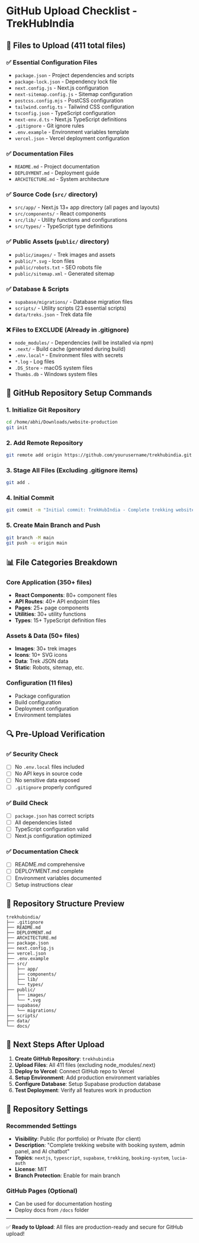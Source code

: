 # GitHub Upload Checklist - TrekHubIndia

## 📁 Files to Upload (411 total files)

### ✅ Essential Configuration Files
- `package.json` - Project dependencies and scripts
- `package-lock.json` - Dependency lock file
- `next.config.js` - Next.js configuration
- `next-sitemap.config.js` - Sitemap configuration
- `postcss.config.mjs` - PostCSS configuration
- `tailwind.config.ts` - Tailwind CSS configuration
- `tsconfig.json` - TypeScript configuration
- `next-env.d.ts` - Next.js TypeScript definitions
- `.gitignore` - Git ignore rules
- `.env.example` - Environment variables template
- `vercel.json` - Vercel deployment configuration

### ✅ Documentation Files
- `README.md` - Project documentation
- `DEPLOYMENT.md` - Deployment guide
- `ARCHITECTURE.md` - System architecture

### ✅ Source Code (`src/` directory)
- `src/app/` - Next.js 13+ app directory (all pages and layouts)
- `src/components/` - React components
- `src/lib/` - Utility functions and configurations
- `src/types/` - TypeScript type definitions

### ✅ Public Assets (`public/` directory)
- `public/images/` - Trek images and assets
- `public/*.svg` - Icon files
- `public/robots.txt` - SEO robots file
- `public/sitemap.xml` - Generated sitemap

### ✅ Database & Scripts
- `supabase/migrations/` - Database migration files
- `scripts/` - Utility scripts (23 essential scripts)
- `data/treks.json` - Trek data file

### ❌ Files to EXCLUDE (Already in .gitignore)
- `node_modules/` - Dependencies (will be installed via npm)
- `.next/` - Build cache (generated during build)
- `.env.local*` - Environment files with secrets
- `*.log` - Log files
- `.DS_Store` - macOS system files
- `Thumbs.db` - Windows system files

## 🚀 GitHub Repository Setup Commands

### 1. Initialize Git Repository
```bash
cd /home/abhi/Downloads/website-production
git init
```

### 2. Add Remote Repository
```bash
git remote add origin https://github.com/yourusername/trekhubindia.git
```

### 3. Stage All Files (Excluding .gitignore items)
```bash
git add .
```

### 4. Initial Commit
```bash
git commit -m "Initial commit: TrekHubIndia - Complete trekking website with booking system"
```

### 5. Create Main Branch and Push
```bash
git branch -M main
git push -u origin main
```

## 📊 File Categories Breakdown

### Core Application (350+ files)
- **React Components**: 80+ component files
- **API Routes**: 40+ API endpoint files
- **Pages**: 25+ page components
- **Utilities**: 30+ utility functions
- **Types**: 15+ TypeScript definition files

### Assets & Data (50+ files)
- **Images**: 30+ trek images
- **Icons**: 10+ SVG icons
- **Data**: Trek JSON data
- **Static**: Robots, sitemap, etc.

### Configuration (11 files)
- Package configuration
- Build configuration
- Deployment configuration
- Environment templates

## 🔍 Pre-Upload Verification

### ✅ Security Check
- [ ] No `.env.local` files included
- [ ] No API keys in source code
- [ ] No sensitive data exposed
- [ ] `.gitignore` properly configured

### ✅ Build Check
- [ ] `package.json` has correct scripts
- [ ] All dependencies listed
- [ ] TypeScript configuration valid
- [ ] Next.js configuration optimized

### ✅ Documentation Check
- [ ] README.md comprehensive
- [ ] DEPLOYMENT.md complete
- [ ] Environment variables documented
- [ ] Setup instructions clear

## 🌟 Repository Structure Preview

```
trekhubindia/
├── .gitignore
├── README.md
├── DEPLOYMENT.md
├── ARCHITECTURE.md
├── package.json
├── next.config.js
├── vercel.json
├── .env.example
├── src/
│   ├── app/
│   ├── components/
│   ├── lib/
│   └── types/
├── public/
│   ├── images/
│   └── *.svg
├── supabase/
│   └── migrations/
├── scripts/
├── data/
└── docs/
```

## 🎯 Next Steps After Upload

1. **Create GitHub Repository**: `trekhubindia`
2. **Upload Files**: All 411 files (excluding node_modules/.next)
3. **Deploy to Vercel**: Connect GitHub repo to Vercel
4. **Setup Environment**: Add production environment variables
5. **Configure Database**: Setup Supabase production database
6. **Test Deployment**: Verify all features work in production

## 📝 Repository Settings

### Recommended Settings
- **Visibility**: Public (for portfolio) or Private (for client)
- **Description**: "Complete trekking website with booking system, admin panel, and AI chatbot"
- **Topics**: `nextjs`, `typescript`, `supabase`, `trekking`, `booking-system`, `lucia-auth`
- **License**: MIT
- **Branch Protection**: Enable for main branch

### GitHub Pages (Optional)
- Can be used for documentation hosting
- Deploy docs from `/docs` folder

---

✅ **Ready to Upload**: All files are production-ready and secure for GitHub upload!
